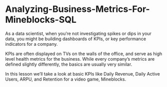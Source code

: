 # Analyzing-Business-Metrics-For-Mineblocks-SQL

As a data scientist, when you’re not investigating spikes or dips in your data, you might be building dashboards of KPIs, or key performance indicators for a company.

KPIs are often displayed on TVs on the walls of the office, and serve as high level health metrics for the business. While every company’s metrics are defined slightly differently, the basics are usually very similar.

In this lesson we’ll take a look at basic KPIs like Daily Revenue, Daily Active Users, ARPU, and Retention for a video game, Mineblocks.
